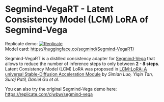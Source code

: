 # Segmind-VegaRT - Latent Consistency Model (LCM) LoRA of Segmind-Vega 

Replicate demo: [![Replicate](https://replicate.com/cjwbw/segmind-vegart/badge)](https://replicate.com/cjwbw/segmind-vegart)   
Model card: https://huggingface.co/segmind/Segmind-VegaRT/  

Segmind-VegaRT is a distilled consistency adapter for [Segmind-Vega](https://huggingface.co/segmind/Segmind-Vega) that allows
to reduce the number of inference steps to only between **2 - 8 steps**.
Latent Consistency Model (LCM) LoRA was proposed in [LCM-LoRA: A universal Stable-Diffusion Acceleration Module](https://arxiv.org/abs/2311.05556) 
by *Simian Luo, Yiqin Tan, Suraj Patil, Daniel Gu et al.*

You can also try the original Segmind-Vega demo here: https://replicate.com/cjwbw/segmind-vega
